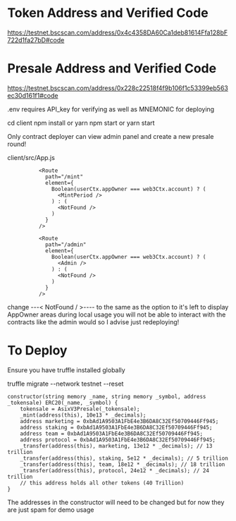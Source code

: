# Token Address and Verified Code

https://testnet.bscscan.com/address/0x4c4358DA60Ca1deb81614Ffa128bF722d1fa27bD#code

# Presale Address and Verified Code

https://testnet.bscscan.com/address/0x228c22518f4f9b106f1c53399eb563ec30d161f1#code

.env requires API_key for verifying as well as MNEMONIC for deploying

cd client
npm install or yarn
npm start or yarn start

Only contract deployer can view admin panel and create a new presale round!

client/src/App.js

              <Route
                path="/mint"
                element={
                  Boolean(userCtx.appOwner === web3Ctx.account) ? (
                    <MintPeriod />
                  ) : (
                    <NotFound />
                  )
                }
              />

              <Route
                path="/admin"
                element={
                  Boolean(userCtx.appOwner === web3Ctx.account) ? (
                    <Admin />
                  ) : (
                    <NotFound />
                  )
                }
              />

change ---< NotFound / >---- to the same as the option to it's left to display AppOwner areas during local usage
you will not be able to interact with the contracts like the admin would so I advise just redeploying!

# To Deploy

Ensure you have truffle installed globally

truffle migrate --network testnet --reset

    constructor(string memory _name, string memory _symbol, address _tokensale) ERC20(_name, _symbol) {
        tokensale = AsixV3Presale(_tokensale);
        _mint(address(this), 10e13 * _decimals);
        address marketing = 0xbAd1A9503A1FbE4e3B6DA8C32Ef50709446Ff945;
        address staking = 0xbAd1A9503A1FbE4e3B6DA8C32Ef50709446Ff945;
        address team = 0xbAd1A9503A1FbE4e3B6DA8C32Ef50709446Ff945;
        address protocol = 0xbAd1A9503A1FbE4e3B6DA8C32Ef50709446Ff945;
        _transfer(address(this), marketing, 13e12 * _decimals); // 13 trillion
        _transfer(address(this), staking, 5e12 * _decimals); // 5 trillion
        _transfer(address(this), team, 18e12 * _decimals); // 18 trillion
        _transfer(address(this), protocol, 24e12 * _decimals); // 24 trillion
        // this address holds all other tokens (40 Trillion)
    }

The addresses in the constructor will need to be changed but for now they are just spam for demo usage
